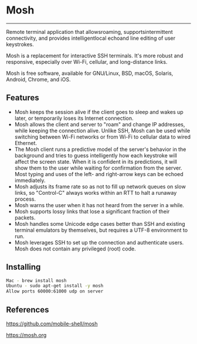 # Mosh

---

Remote terminal application that allowsroaming, supportsintermittent connectivity, and provides intelligentlocal echoand line editing of user keystrokes.

Mosh is a replacement for interactive SSH terminals. It's more robust and responsive, especially over Wi-Fi, cellular, and long-distance links.

Mosh is free software, available for GNU/Linux, BSD, macOS, Solaris, Android, Chrome, and iOS.

## Features

- Mosh keeps the session alive if the client goes to sleep and wakes up later, or temporarily loses its Internet connection.
- Mosh allows the client and server to "roam" and change IP addresses, while keeping the connection alive. Unlike SSH, Mosh can be used while switching between Wi-Fi networks or from Wi-Fi to cellular data to wired Ethernet.
- The Mosh client runs a predictive model of the server's behavior in the background and tries to guess intelligently how each keystroke will affect the screen state. When it is confident in its predictions, it will show them to the user while waiting for confirmation from the server. Most typing and uses of the left- and right-arrow keys can be echoed immediately.
- Mosh adjusts its frame rate so as not to fill up network queues on slow links, so "Control-C" always works within an RTT to halt a runaway process.
- Mosh warns the user when it has not heard from the server in a while.
- Mosh supports lossy links that lose a significant fraction of their packets.
- Mosh handles some Unicode edge cases better than SSH and existing terminal emulators by themselves, but requires a UTF-8 environment to run.
- Mosh leverages SSH to set up the connection and authenticate users. Mosh does not contain any privileged (root) code.

## Installing

```bash
Mac - brew install mosh
Ubuntu - sudo apt-get install -y mosh
Allow ports 60000:61000 udp on server
```

## References

<https://github.com/mobile-shell/mosh>

<https://mosh.org>
